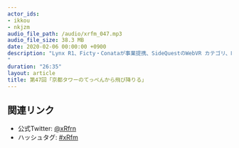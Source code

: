 ```yaml
---
actor_ids:
- ikkou
- nkjzm
audio_file_path: /audio/xrfm_047.mp3
audio_file_size: 38.3 MB
date: 2020-02-06 00:00:00 +0900
description: "Lynx R1、Ficty・Conataが事業提携、SideQuestのWebVR カテゴリ、DA PUMPの初回盤にVRビューワー、AKB48のARフィギュアと360度動画、Oculus Browser 8.0のHand Tracking、ランチパックＡＲ、ARボルダリング、V×R GAME ーナゾトキバレンタインー 、AR 出現計画、京都タワーのてっぺんから飛び降りるＶＲ、Ficty meets KAMITSUBAKI、KMNZワンマン、YORIMIYAによる花譜さんのリアルタイムAR MVの話をしました。
"
duration: "26:35"
layout: article
title: 第47回「京都タワーのてっぺんから飛び降りる」
---
```


## 関連リンク

- 公式Twitter: [@xRfrn](https://twitter.com/xrfrn)
- ハッシュタグ: [#xRfm](https://twitter.com/hashtag/xRfm?src=hash)
